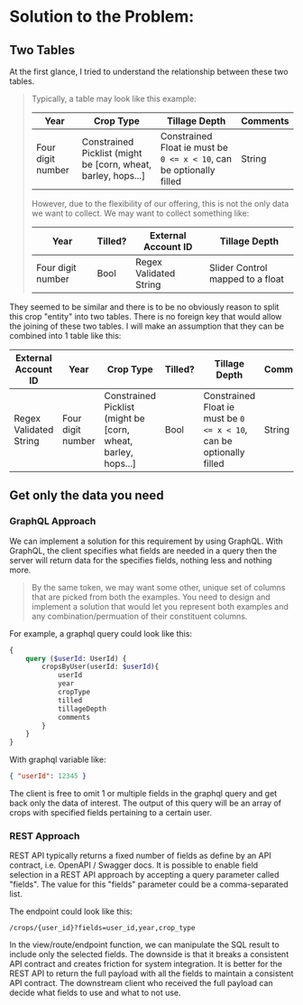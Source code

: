 # Solution to the Problem:

## Two Tables

At the first glance, I tried to understand the relationship between these two tables.

> Typically, a table may look like this example:
>
> | Year              | Crop Type                                                     | Tillage Depth                                                        | Comments |
> | ----------------- | ------------------------------------------------------------- | -------------------------------------------------------------------- | -------- |
> | Four digit number | Constrained Picklist (might be [corn, wheat, barley, hops...] | Constrained Float ie must be `0 <= x < 10`, can be optionally filled | String   |
>
> However, due to the flexibility of our offering, this is not the only data we want to collect. We may want to collect something like:
>
> | Year              | Tilled? | External Account ID    | Tillage Depth                    |
> | ----------------- | ------- | ---------------------- | -------------------------------- |
> | Four digit number | Bool    | Regex Validated String | Slider Control mapped to a float |

They seemed to be similar and there is to be no obviously reason to split this crop "entity" into two tables.
There is no foreign key that would allow the joining of these two tables.
I will make an assumption that they can be combined into 1 table like this:

| External Account ID    | Year              | Crop Type                                                     | Tilled? | Tillage Depth                                                        | Comments |
| ---------------------- | ----------------- | ------------------------------------------------------------- | ------- | -------------------------------------------------------------------- | -------- |
| Regex Validated String | Four digit number | Constrained Picklist (might be [corn, wheat, barley, hops...] | Bool    | Constrained Float ie must be `0 <= x < 10`, can be optionally filled | String   |

## Get only the data you need

### GraphQL Approach

We can implement a solution for this requirement by using GraphQL. With GraphQL, the client specifies what fields are needed in a query then the server will return data for the specifies fields, nothing less and nothing more.

> By the same token, we may want some other, unique set of columns that are picked from both the examples. You need to design and implement a solution that would let you represent both examples and any combination/permuation of their constituent columns.

For example, a graphql query could look like this:

```graphql
{
    query ($userId: UserId) {
        cropsByUser(userId: $userId){
            userId
            year
            cropType
            tilled
            tillageDepth
            comments
        }
    }
}
```

With graphql variable like:

```json
{ "userId": 12345 }
```

The client is free to omit 1 or multiple fields in the graphql query and get back only the data of interest.
The output of this query will be an array of crops with specified fields pertaining to a certain user.

### REST Approach

REST API typically returns a fixed number of fields as define by an API contract, i.e. OpenAPI / Swagger docs.
It is possible to enable field selection in a REST API approach by accepting a query parameter called "fields".
The value for this "fields" parameter could be a comma-separated list.

The endpoint could look like this:

```
/crops/{user_id}?fields=user_id,year,crop_type
```

In the view/route/endpoint function, we can manipulate the SQL result to include only the selected fields.
The downside is that it breaks a consistent API contract and creates friction for system integration.
It is better for the REST API to return the full payload with all the fields to maintain a consistent API contract.
The downstream client who received the full payload can decide what fields to use and what to not use.
